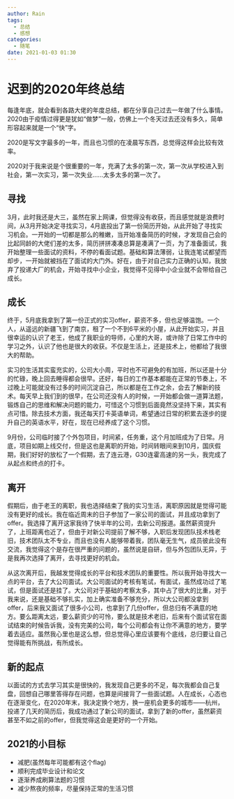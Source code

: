 ```yaml
---
author: Rain
tags:
  - 总结
  - 感想
categories:
  - 随笔
date: 2021-01-03 01:30
---
```


# 迟到的2020年终总结

每逢年底，就会看到各路大佬的年度总结，都在分享自己过去一年做了什么事情。2020由于疫情过得更是犹如“做梦”一般，仿佛上一个冬天过去还没有多久，简单形容起来就是一个“快”字。

2020是写文字最多的一年，而且也习惯的在凌晨写东西，总觉得这样会比较有效率。

2020对于我来说是个很重要的一年，充满了太多的第一次，第一次从学校进入到社会，第一次实习，第一次失业......太多太多的第一次了。

## 寻找

3月，此时我还是大三，虽然在家上网课，但觉得没有收获，而且感觉就是浪费时间，从3月开始决定寻找实习，4月底投出了第一份简历开始，从此开始了寻找实习机会。一开始的一切都是那么的稚嫩，当开始准备简历的时候，才发现自己会的比起同龄的大佬们差的太多，简历拼拼凑凑总算是凑满了一页，为了准备面试，我开始整理一些面试的资料，不停的看面试题。基础和算法薄弱，让我连笔试都望而却步，一开始就被挡在了面试的大门外。好在，由于对自己实力正确的认知，我放弃了投递大厂的机会，开始寻找中小企业，我觉得不见得中小企业就不会带给自己成长。

## 成长

终于，5月底我拿到了第一份正式的实习offer，薪资不多，但也足够温饱。一个人，从遥远的新疆飞到了南京，租了一个不到6平米的小屋，从此开始实习，并且很幸运的认识了老王，他成了我职业的导师，心里的大哥，或许除了日常工作中的学习之外，认识了他也是很大的收获。不仅是生活上，还是技术上，他都给了我很大的帮助。

实习的生活其实蛮充实的，公司大小周，平时也不可避免的有加班，所以还是十分的忙碌，晚上回去睡得都会很早。还好，每日的工作基本都能在正常的节奏上，不过晚上可能就没有过多的时间沉淀自己，所以都是在工作之余，会去了解新的技术。每天早上我们到的很早，在公司还没有人的时候，一开始都会做一道算法题，锻炼自己的思维和解决问题的能力，可惜这个习惯到后面竟然没坚持下来，其实有点可惜。除去技术方面，我还每天打卡英语单词，希望通过日常的积累去逐步的提升自己的英语水平，好在，现在已经养成了这个习惯。

9月份，公司临时接了个外包项目，时间紧，任务重，这个月加班成为了日常。月底，项目如期上线交付，但是这也是离职的开始，时间转眼间来到10月，国庆假期，我们好好的放松了一个假期，去了连云港，G30连霍高速的另一头，我完成了从起点和终点的打卡。

## 离开

假期后，由于老王的离职，我也选择结束了我的实习生活，离职原因就是觉得可能没有更好的成长。我在临近周末的日子参加了一家公司的面试，并且成功拿到了offer。我选择了离开这家我待了快半年的公司，去新公司报道。虽然薪资提升了，上班距离也近了，但由于对新公司提前了解不够，入职后发现团队技术栈老旧，技术团队太不专业，而且也没有人能够带着我，团队毫无生气，成员彼此没有交流，我觉得这个是存在很严重的问题的，虽然说是自研，但与外包团队无异，于是我再次选择了离开，去寻找更好的机会。

从这次离开后，我越发觉得成长的平台和技术团队的重要性。所以我开始寻找大一点的平台，去了大公司面试。大公司面试的考核有笔试，有面试，虽然成功过了笔试，但是面试还是挂了。大公司对于基础的考察太多，其中占了很大的比重，对于我来说，还是基础不够扎实，加上确实准备不够充分，所以大公司都没拿到offer，后来我又面试了很多小公司，也拿到了几份offer，但总归有不满意的地方。要么距离太远，要么薪资少的可怜，要么就是技术老旧，后来有个面试官在面试结束的时候告诉我，没有完美的公司，每个公司都会有让你不满意的地方，要学着去适应。虽然我心里也是这么想，但总觉得心里应该要有个底线，总归要让自己觉得能有所挑战，有所成长。

## 新的起点

以面试的方式去学习其实是很快的，我发现自己更多的不足，每次我都会自己复盘，回想自己哪里答得存在问题，也算是间接背了一些面试题。人在成长，心态也在逐渐变化，在2020年末，我决定换个地方，换一座机会更多的城市——杭州，投递了几天的简历后，我成功通过了新公司的面试，拿到了新的offer，虽然薪资甚至不如之前的offer，但我觉得这会是更好的一个开始。

## 2021的小目标

- 减肥(虽然每年可能都有这个flag)
- 顺利完成毕业设计和论文
- 逐渐养成刷算法题的习惯
- 减少熬夜的频率，尽量保持正常的生活习惯

<Boxx/>

<Vssue :title="$title" />
